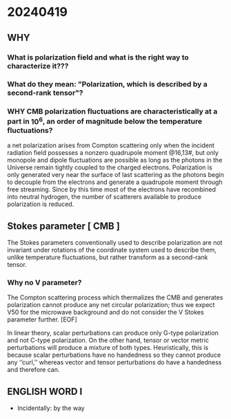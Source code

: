 # 20240419

## WHY

### What is polarization field and what is the right way to characterize it???

### What do they mean: "Polarization, which is described by a second-rank tensor"?

### WHY CMB polarization fluctuations are characteristically at a part in $10^6$, an order of magnitude below the temperature fluctuations?

a net polarization arises from Compton scattering only when the incident radiation field possesses a nonzero quadrupole moment @16,13#, but only monopole and dipole fluctuations are possible as long as the photons in the Universe remain tightly coupled to the charged electrons. Polarization is only generated very near the surface of last scattering as the photons begin to decouple from the electrons and generate a quadrupole moment through free streaming. Since by this time most of the electrons have recombined into neutral hydrogen, the number of scatterers available to produce polarization is reduced.

## Stokes parameter \[ CMB ]

The Stokes parameters conventionally used to describe polarization are not invariant under rotations of the coordinate system used to describe them, unlike temperature fluctuations, but rather transform as a second-rank tensor.

### Why no V parameter?

The Compton scattering process which thermalizes the CMB and generates polarization cannot produce any net circular polarization; thus we expect V50 for the microwave background and do not consider the V Stokes parameter further. \[EOF]

In linear theory, scalar perturbations can produce only G-type polarization and not C-type polarization. On the other hand, tensor or vector metric perturbations will produce a mixture of both types. Heuristically, this is because scalar perturbations have no handedness so they cannot produce any ‘‘curl,’’ whereas vector and tensor perturbations do have a handedness and therefore can.

## ENGLISH WORD I

* Incidentally: by the way
